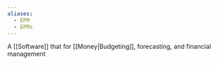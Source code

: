 ```yaml
---
aliases:
  - EPM
  - EPMs
---
```

A [[Software]] that for [[Money|Budgeting]], forecasting, and financial management